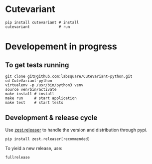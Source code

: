 # Cutevariant

    pip install cutevariant # install
    cutevariant             # run


# Developement in progress

## To get tests running

	git clone git@github.com:labsquare/CuteVariant-python.git
	cd CuteVariant-python
	virtualenv -p /usr/bin/python3 venv
	source ven/bin/activate
	make install # install
	make run     # start application
	make test    # start tests


## Development & release cycle

Use [zest.releaser](https://zestreleaser.readthedocs.io) to handle the version and distribution through pypi.

    pip install zest.releaser[recommended]

To yield a new release, use:

    fullrelease
